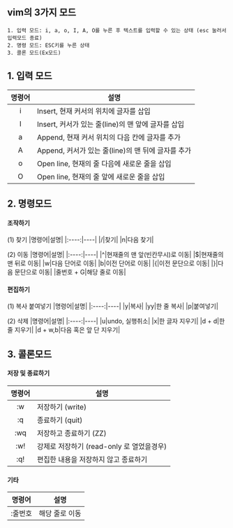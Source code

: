 ## vim의 3가지 모드
```
1. 입력 모드: i, a, o, I, A, O를 누른 후 텍스트를 입력할 수 있는 상태 (esc 눌러서 입력모드 종료)
2. 명령 모드: ESC키를 누른 상태
3. 콜론 모드(Ex모드)
```

## 1. 입력 모드

|명령어|설명|
|:----:|----|
|i|Insert, 현재 커서의 위치에 글자를 삽입|
|I|Insert, 커서가 있는 줄(line)의 맨 앞에 글자를 삽입|
|a|Append, 현재 커서 위치의 다음 칸에 글자를 추가|
|A|Append, 커서가 있는 줄(line)의 맨 뒤에 글자를 추가|
|o|Open line, 현재의 줄 다음에 새로운 줄을 삽입|
|O|Open line, 현재의 줄 앞에 새로운 줄을 삽입|

## 2. 명령모드
#### 조작하기
(1) 찾기
|명령어|설명|
|:----:|----|
|/|찾기|
|n|다음 찾기|

(2) 이동
|명령어|설명|
|:----:|----|
|^|현재줄의 맨 앞(빈칸무시)로 이동|
|$|현재줄의 맨 뒤로 이동|
|w|다음 단어로 이동|
|b|이전 단어로 이동|
|{|이전 문단으로 이동|
|}|다음 문단으로 이동|
|줄번호 + G|해당 줄로 이동|

#### 편집하기

(1) 복사 붙여넣기
|명령어|설명|
|:----:|----|
|y|복사|
|yy|한  줄 복사|
|p|붙여넣기|

(2) 삭제
|명령어|설명|
|:----:|----|
|u|undo, 실행취소|
|x|한 글자 지우기|
|d + d|한 줄 지우기|
|d + w,b|다음 혹은 앞 단 지우기|

## 3. 콜론모드
#### 저장 및 종료하기
|명령어|설명|
|:----:|----|
|:w|저장하기 (write)|
|:q|종료하기 (quit)|
|:wq|저장하고 종료하기 (ZZ)|
|:w!|강제로 저장하기 (read-only 로 열었을경우)|
|:q!|편집한 내용을 저장하지 않고 종료하기|

#### 기타
|명령어|설명|
|--|--|
|:줄번호|해당 줄로 이동|
